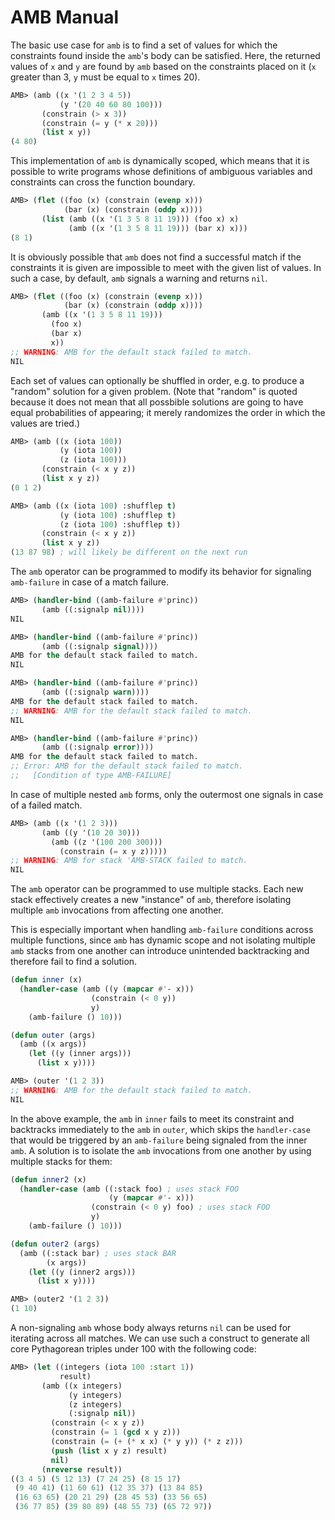 # AMB Manual

The basic use case for `amb` is to find a set of values for which the
constraints found inside the `amb`'s body can be satisfied. Here, the returned
values of `x` and `y` are found by `amb` based on the constraints placed on it
(`x` greater than 3, `y` must be equal to `x` times 20).

```lisp
AMB> (amb ((x '(1 2 3 4 5))
           (y '(20 40 60 80 100)))
       (constrain (> x 3))
       (constrain (= y (* x 20)))
       (list x y))
(4 80)
```

This implementation of `amb` is dynamically scoped, which means that it is
possible to write programs whose definitions of ambiguous variables and
constraints can cross the function boundary.

```lisp
AMB> (flet ((foo (x) (constrain (evenp x)))
            (bar (x) (constrain (oddp x))))
       (list (amb ((x '(1 3 5 8 11 19))) (foo x) x)
             (amb ((x '(1 3 5 8 11 19))) (bar x) x)))
(8 1)
```

It is obviously possible that `amb` does not find a successful match if
the constraints it is given are impossible to meet with the given list of
values. In such a case, by default, `amb` signals a warning and returns `nil`.

```lisp
AMB> (flet ((foo (x) (constrain (evenp x)))
            (bar (x) (constrain (oddp x))))
       (amb ((x '(1 3 5 8 11 19)))
         (foo x)
         (bar x)
         x))
;; WARNING: AMB for the default stack failed to match.
NIL
```

Each set of values can optionally be shuffled in order, e.g. to produce a
"random" solution for a given problem. (Note that "random" is quoted because it
does not mean that all possbible solutions are going to have equal probabilities
of appearing; it merely randomizes the order in which the values are tried.)

```lisp
AMB> (amb ((x (iota 100))
           (y (iota 100))
           (z (iota 100)))
       (constrain (< x y z))
       (list x y z))
(0 1 2)

AMB> (amb ((x (iota 100) :shufflep t)
           (y (iota 100) :shufflep t)
           (z (iota 100) :shufflep t))
       (constrain (< x y z))
       (list x y z))
(13 87 98) ; will likely be different on the next run
```

The `amb` operator can be programmed to modify its behavior for signaling
`amb-failure` in case of a match failure.

```lisp
AMB> (handler-bind ((amb-failure #'princ))
       (amb ((:signalp nil))))
NIL

AMB> (handler-bind ((amb-failure #'princ))
       (amb ((:signalp signal))))
AMB for the default stack failed to match.
NIL

AMB> (handler-bind ((amb-failure #'princ))
       (amb ((:signalp warn))))
AMB for the default stack failed to match.
;; WARNING: AMB for the default stack failed to match.
NIL

AMB> (handler-bind ((amb-failure #'princ))
       (amb ((:signalp error))))
AMB for the default stack failed to match.
;; Error: AMB for the default stack failed to match.
;;   [Condition of type AMB-FAILURE]
```

In case of multiple nested `amb` forms, only the outermost one signals in case
of a failed match.

```lisp
AMB> (amb ((x '(1 2 3)))
       (amb ((y '(10 20 30)))
         (amb ((z '(100 200 300)))
           (constrain (= x y z)))))
;; WARNING: AMB for stack 'AMB-STACK failed to match.
NIL
```

The `amb` operator can be programmed to use multiple stacks. Each new stack
effectively creates a new "instance" of `amb`, therefore isolating multiple
`amb` invocations from affecting one another.

This is especially important when handling `amb-failure` conditions across
multiple functions, since `amb` has dynamic scope and not isolating multiple
`amb` stacks from one another can introduce unintended backtracking and
therefore fail to find a solution.

```lisp
(defun inner (x)
  (handler-case (amb ((y (mapcar #'- x)))
                  (constrain (< 0 y))
                  y)
    (amb-failure () 10)))

(defun outer (args)
  (amb ((x args))
    (let ((y (inner args)))
      (list x y))))

AMB> (outer '(1 2 3))
;; WARNING: AMB for the default stack failed to match.
NIL
```

In the above example, the `amb` in `inner` fails to meet its constraint and
backtracks immediately to the `amb` in `outer`, which skips the `handler-case`
that would be triggered by an `amb-failure` being signaled from the inner `amb`.
A solution is to isolate the `amb` invocations from one another by using
multiple stacks for them:

```lisp
(defun inner2 (x)
  (handler-case (amb ((:stack foo) ; uses stack FOO
                      (y (mapcar #'- x)))
                  (constrain (< 0 y) foo) ; uses stack FOO
                  y)
    (amb-failure () 10)))

(defun outer2 (args)
  (amb ((:stack bar) ; uses stack BAR
        (x args))
    (let ((y (inner2 args)))
      (list x y))))

AMB> (outer2 '(1 2 3))
(1 10)
```

A non-signaling `amb` whose body always returns `nil` can be used for iterating
across all matches. We can use such a construct to generate all core Pythagorean
triples under 100 with the following code:

```lisp
AMB> (let ((integers (iota 100 :start 1))
           result)
       (amb ((x integers)
             (y integers)
             (z integers)
             (:signalp nil))
         (constrain (< x y z))
         (constrain (= 1 (gcd x y z)))
         (constrain (= (+ (* x x) (* y y)) (* z z)))
         (push (list x y z) result)
         nil)
       (nreverse result))
((3 4 5) (5 12 13) (7 24 25) (8 15 17)
 (9 40 41) (11 60 61) (12 35 37) (13 84 85)
 (16 63 65) (20 21 29) (28 45 53) (33 56 65)
 (36 77 85) (39 80 89) (48 55 73) (65 72 97))
```
